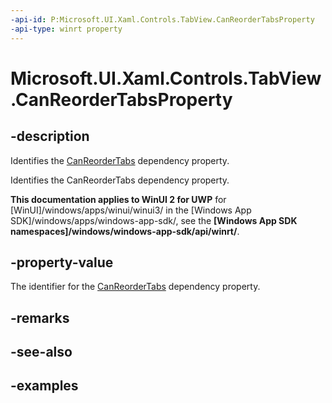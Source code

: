 ```yaml
---
-api-id: P:Microsoft.UI.Xaml.Controls.TabView.CanReorderTabsProperty
-api-type: winrt property
---
```


# Microsoft.UI.Xaml.Controls.TabView.CanReorderTabsProperty

<!--
public static Windows.UI.Xaml.DependencyProperty CanReorderTabsProperty { get; }
-->

## -description

Identifies the [CanReorderTabs](tabview_canreordertabs.md) dependency property.

Identifies the CanReorderTabs dependency property.

**This documentation applies to WinUI 2 for UWP** for [WinUI]/windows/apps/winui/winui3/ in the [Windows App SDK]/windows/apps/windows-app-sdk/, see the **[Windows App SDK namespaces]/windows/windows-app-sdk/api/winrt/**.

## -property-value

The identifier for the [CanReorderTabs](tabview_canreordertabs.md) dependency property.

## -remarks

## -see-also

## -examples

